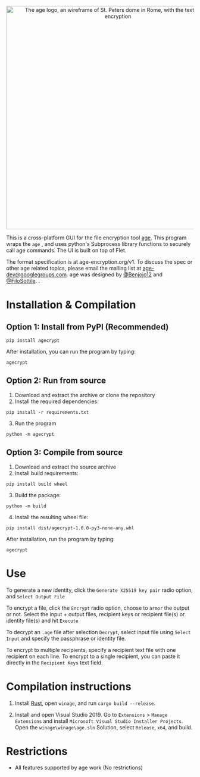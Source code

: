<p align="center"><img alt="The age logo, an wireframe of St. Peters dome in Rome, with the text: age, file encryption" width="600" src="https://user-images.githubusercontent.com/1225294/132245842-fda4da6a-1cea-4738-a3da-2dc860861c98.png"></p>

This is a cross-platform GUI for the file encryption tool [age](https://age-encryption.org). This program wraps the `age` , and uses python's Subprocess library functions to securely call age commands. The UI is built on top of Flet.

The format specification is at age-encryption.org/v1. To discuss the spec or other age related topics, please email the mailing list at age-dev@googlegroups.com. age was designed by [@Benjojo12](https://twitter.com/Benjojo12) and [@FiloSottile](https://twitter.com/FiloSottile). .



# Installation & Compilation

## Option 1: Install from PyPI (Recommended)

```
pip install agecrypt
```

After installation, you can run the program by typing:
```
agecrypt
```

## Option 2: Run from source

1. Download and extract the archive or clone the repository
2. Install the required dependencies:

```
pip install -r requirements.txt
```

3. Run the program
```
python -m agecrypt
```

## Option 3: Compile from source

1. Download and extract the source archive
2. Install build requirements:

```
pip install build wheel
```

3. Build the package:

```
python -m build
```

4. Install the resulting wheel file:

```
pip install dist/agecrypt-1.0.0-py3-none-any.whl
```

After installation, run the program by typing:

```
agecrypt
```

# Use

To generate a new identity, click the `Generate X25519 key pair` radio option, and `Select Output File`

To encrypt a file, click the `Encrypt` radio option, choose to `armor` the output or not. Select the input + output files, recipient keys or recipient file(s) or identity file(s) and hit `Execute`

To decrypt an `.age` file after selection `Decrypt`, select input file using `Select Input` and specify the passphrase or identity file.

To encrypt to multiple recipients, specify a recipient text file with one recipient on each line. To encrypt to a single recipient, you can paste it directly in the `Recipient Keys` text field.

# Compilation instructions

1. Install [Rust](https://www.rust-lang.org/tools/install), open `winage`, and run `cargo build --release`.

2. Install and open Visual Studio 2019. Go to `Extensions` > `Manage Extensions` and install `Microsoft Visual Studio Installer Projects`. Open the `winage\winage\age.sln` Solution, select `Release`, `x64`, and build.

# Restrictions

- All features supported by age work (No restrictions)
